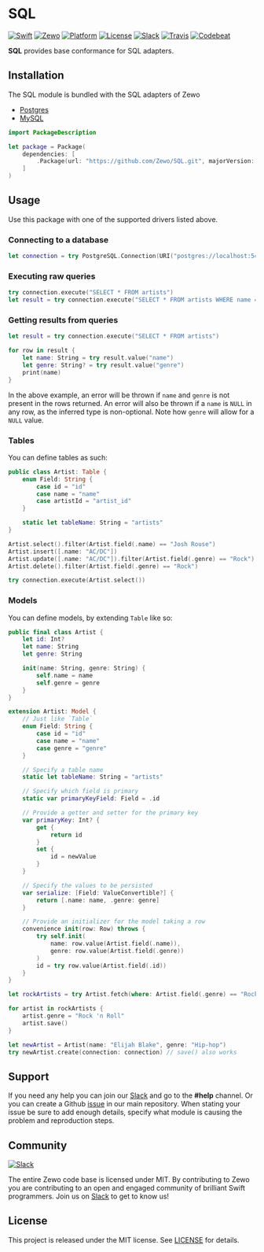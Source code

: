 # SQL

[![Swift][swift-badge]][swift-url]
[![Zewo][zewo-badge]][zewo-url]
[![Platform][platform-badge]][platform-url]
[![License][mit-badge]][mit-url]
[![Slack][slack-badge]][slack-url]
[![Travis][travis-badge]][travis-url]
[![Codebeat][codebeat-badge]][codebeat-url]

**SQL** provides base conformance for SQL adapters.

## Installation

The SQL module is bundled with the SQL adapters of Zewo

* [Postgres](https://github.com/Zewo/PostgreSQL)
* [MySQL](https://github.com/zewo/MySQL)

```swift
import PackageDescription

let package = Package(
    dependencies: [
        .Package(url: "https://github.com/Zewo/SQL.git", majorVersion: 0, minor: 13),
    ]
)
```

## Usage

Use this package with one of the supported drivers listed above.

### Connecting to a database

```swift
let connection = try PostgreSQL.Connection(URI("postgres://localhost:5432/swift_test"))
```

### Executing raw queries

```swift
try connection.execute("SELECT * FROM artists")
let result = try connection.execute("SELECT * FROM artists WHERE name = %@", parameters: "Josh Rouse")
```

### Getting results from queries
```swift
let result = try connection.execute("SELECT * FROM artists")

for row in result {
	let name: String = try result.value("name")
	let genre: String? = try result.value("genre")
	print(name)
}
```

In the above example, an error will be thrown if `name` and `genre` is not present in the rows returned. An error will also be thrown if a `name` is `NULL` in any row, as the inferred type is non-optional. Note how `genre` will allow for a `NULL` value.

### Tables

You can define tables as such:

```swift
public class Artist: Table {
	enum Field: String {
        case id = "id"
        case name = "name"
        case artistId = "artist_id"
    }

    static let tableName: String = "artists"
}
```

```swift
Artist.select().filter(Artist.field(.name) == "Josh Rouse")
Artist.insert([.name: "AC/DC"])
Artist.update([.name: "AC/DC"]).filter(Artist.field(.genre) == "Rock")
Artist.delete().filter(Artist.field(.genre) == "Rock")
```

```swift
try connection.execute(Artist.select())
```

### Models
You can define models, by extending `Table` like so:

```swift
public final class Artist {
	let id: Int?
	let name: String
	let genre: String

	init(name: String, genre: String) {
		self.name = name
		self.genre = genre
	}
}

extension Artist: Model {
	// Just like `Table`
	enum Field: String {
	    case id = "id"
	    case name = "name"
	    case genre = "genre"
	}

	// Specify a table name
	static let tableName: String = "artists"

	// Specify which field is primary
	static var primaryKeyField: Field = .id

	// Provide a getter and setter for the primary key
	var primaryKey: Int? {
	    get {
	        return id
	    }
	    set {
	        id = newValue
	    }
	}

	// Specify the values to be persisted
	var serialize: [Field: ValueConvertible?] {
	    return [.name: name, .genre: genre]
	}

	// Provide an initializer for the model taking a row
	convenience init(row: Row) throws {
	    try self.init(
	        name: row.value(Artist.field(.name)),
	        genre: row.value(Artist.field(.genre))
	    )
	    id = try row.value(Artist.field(.id))
	}
}

```

```swift
let rockArtists = try Artist.fetch(where: Artist.field(.genre) == "Rock", connection: connection)

for artist in rockArtists {
	artist.genre = "Rock 'n Roll"
	artist.save()
}

let newArtist = Artist(name: "Elijah Blake", genre: "Hip-hop")
try newArtist.create(connection: connection) // save() also works

```

## Support

If you need any help you can join our [Slack](http://slack.zewo.io) and go to the **#help** channel. Or you can create a Github [issue](https://github.com/Zewo/Zewo/issues/new) in our main repository. When stating your issue be sure to add enough details, specify what module is causing the problem and reproduction steps.

## Community

[![Slack][slack-image]][slack-url]

The entire Zewo code base is licensed under MIT. By contributing to Zewo you are contributing to an open and engaged community of brilliant Swift programmers. Join us on [Slack](http://slack.zewo.io) to get to know us!

## License

This project is released under the MIT license. See [LICENSE](LICENSE) for details.

[swift-badge]: https://img.shields.io/badge/Swift-3.0-orange.svg?style=flat
[swift-url]: https://swift.org
[zewo-badge]: https://img.shields.io/badge/Zewo-0.13-FF7565.svg?style=flat
[zewo-url]: http://zewo.io
[platform-badge]: https://img.shields.io/badge/Platforms-OS%20X%20--%20Linux-lightgray.svg?style=flat
[platform-url]: https://swift.org
[mit-badge]: https://img.shields.io/badge/License-MIT-blue.svg?style=flat
[mit-url]: https://tldrlegal.com/license/mit-license
[slack-image]: http://s13.postimg.org/ybwy92ktf/Slack.png
[slack-badge]: https://zewo-slackin.herokuapp.com/badge.svg
[slack-url]: http://slack.zewo.io
[travis-badge]: https://travis-ci.org/Zewo/SQL.svg?branch=master
[travis-url]: https://travis-ci.org/Zewo/SQL
[codebeat-badge]: https://codebeat.co/badges/13196ddb-e30d-4a6a-bd41-3227cd965b80
[codebeat-url]: https://codebeat.co/projects/github-com-zewo-sql
